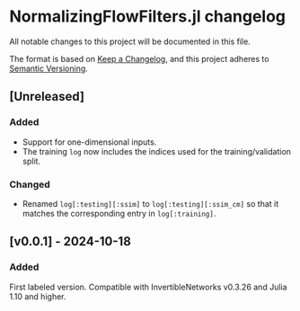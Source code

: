 # NormalizingFlowFilters.jl changelog

All notable changes to this project will be documented in this file.

The format is based on [Keep a Changelog](https://keepachangelog.com/en/1.0.0/),
and this project adheres to [Semantic Versioning](https://semver.org/spec/v2.0.0.html).

## [Unreleased]

### Added

- Support for one-dimensional inputs.
- The training `log` now includes the indices used for the training/validation split.

### Changed

- Renamed `log[:testing][:ssim]` to `log[:testing][:ssim_cm]` so that it matches the
  corresponding entry in `log[:training]`. 

## [v0.0.1] - 2024-10-18

### Added

First labeled version. Compatible with InvertibleNetworks v0.3.26 and Julia 1.10 and higher.